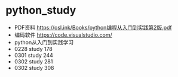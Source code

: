# python_study
* PDF资料 https://osl.ink/Books/python编程从入门到实践第2版.pdf
* 编码软件 https://code.visualstudio.com/
* python从入门到实践学习
* 0228 study 178
* 0301 study 244
* 0302 study 281
* 0302 study 308


